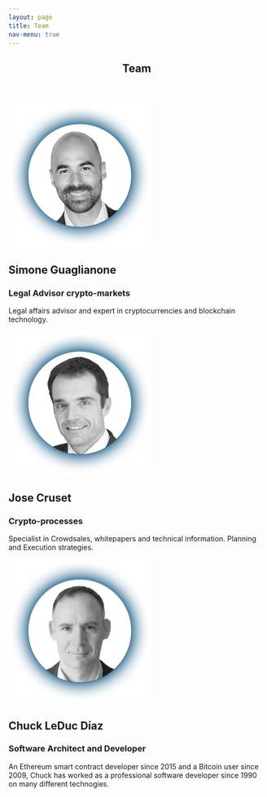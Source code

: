 ```yaml
---
layout: page
title: Team
nav-menu: true
---
```

<section id="one">
  <div class="inner">
    <header class="major">
      <h1>Team</h1>
    </header>

  <div class="row">
	  <div class="4u 12u$(medium)">
      <img src="assets/images/SX.png" />
		  <h2>Simone Guaglianone</h2>
		  <h3>Legal Advisor crypto-markets</h3>
		  <p>Legal affairs advisor and expert in cryptocurrencies and blockchain technology.</p>
	  </div>
	  <div class="4u 12u$(medium)">
      <img src="assets/images/Jose.png" />
		  <h2>Jose Cruset</h2>
		  <h3>Crypto-processes</h3>
		  <p>Specialist in Crowdsales, whitepapers and technical information. Planning and Execution strategies.</p>
	  </div>
	  <div class="4u$ 12u$(medium)">
      <img src="assets/images/Chuck.png" />
		  <h2>Chuck LeDuc Díaz</h2>
		  <h3>Software Architect and Developer</h3>
		  <p>An Ethereum smart contract developer since 2015 and a Bitcoin user since 2009, Chuck has worked as a professional software developer since 1990 on many different technogies.</p>
	  </div>
  </div>
</div>
